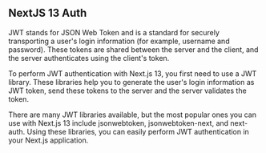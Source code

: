 ## NextJS 13 Auth

<p>JWT stands for JSON Web Token and is a standard for securely transporting a user's login information (for example, username and password). These tokens are shared between the server and the client, and the server authenticates using the client's token.

To perform JWT authentication with Next.js 13, you first need to use a JWT library. These libraries help you to generate the user's login information as JWT token, send these tokens to the server and the server validates the token.

There are many JWT libraries available, but the most popular ones you can use with Next.js 13 include jsonwebtoken, jsonwebtoken-next, and next-auth. Using these libraries, you can easily perform JWT authentication in your Next.js application.</p>
